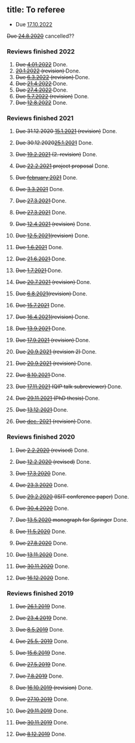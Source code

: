 title: To referee
---

 

* Due [17.10.2022](REF_maciejewski2022)

<del>Due [24.8.2020](REF_khrennikov2020)</del> cancelled??


### Reviews finished 2022



1. <del> Due [4.01.2022](REF_cree2021)</del> Done.    
1. <del> [20.1.2022](REF_faulkner2021) (revision)  </del> Done.    
1. <del> Due [6.3.2022](REF_carbone2021) (revision) </del> Done.
1. <del> Due [21.4.2022](REF_ramos2022) </del> Done.
1. <del> Due [27.4.2022](REF_xiao2022) </del> Done.
1. <del> Due [5.7.2022](REF_ramos2022) (revision)</del> Done.
1. <del>Due [12.8.2022](REF_kuramochi2022)</del>  Done.



### Reviews finished 2021


1. <del>Due  31.12.2020 [15.1.2021](REF_haapasalo2020a) (revision)</del> Done.

1. <del> Due 30.12.2020[25.1.2021](REF_gao2020)</del> Done.

1. <del>Due [19.2.2021](REF_haapasalo2020a) (2. revision)</del> Done.

1. <del>Due [22.2.2021](REF_huber2021) project proposal</del> Done.

1. <del> Due [february 2021](REF_chehade2021)</del> Done.

1. <del> Due [3.3.2021](REF_hollands2021)</del> Done.

1. <del> Due [27.3.2021](REF_regula2021) </del> Done.

1. <del>Due [27.3.2021](REF_hatano2021)</del> Done.    

1. <del> Due [12.4.2021](REF_plosker2020) (revision)</del> Done.

1.  <del>Due [12.5.2021](REF_hollands2021)(revision)</del> Done.

1. <del> Due [1.6.2021](REF_beneduci2021)</del> Done. 

1. <del> Due [21.6.2021](REF_duarte2021)   </del> Done.

1. <del>Due [1.7.2021](REF_nakahira2021)   </del> Done.

1. <del>Due [20.7.2021](REF_gao2020) (revision) </del> Done. 

1. <del>Due [6.8.2021](REF_regula2021)(revision) </del> Done.

1. <del> Due [15.7.2021](REF_kim2021)</del> Done.

1. <del> Due [16.4.2021](REF_hatano2021)(revision)   </del> Done.  

1. <del> Due [13.9.2021](REF_zhang2021)    </del> Done.

1. <del> Due [17.9.2021](REF_duarte2021) (revision)  </del> Done.

1. <del> Due [20.9.2021](REF_hollands2021) (revision 2) </del> Done.

1. <del> Due [20.9.2021](REF_nakahira2021) (revision) </del> Done.

1. <del> Due [8.10.2021](REF_carbone2021) </del> Done.    

1. <del>Due [17.11.2021](REF_lami2021) (QIP talk subreviewer) </del> Done.

1. <del>Due [29.11.2021](REF_girotti2021) (PhD thesis)  </del> Done.

1. <del>  Due [13.12.2021](REF_faulkner2021) </del> Done. 

1. <del>  Due [dec. 2021](REF_beneduci2021) (revision) </del> Done.

### Reviews finished 2020


1. <del>Due [2.2.2020](REF_podsedkowska2019) (revised)</del>  Done.

1. <del>Due [12.2.2020](REF_dallarno2019) (revised)</del>  Done.

1. <del>Due [17.3.2020](REF_bullock2020)</del>  Done.

1. <del>Due [23.3.2020](REF_haapasalo2020)</del>  Done.

1. <del>Due [29.2.2020](REF_coll2020) (ISIT conference paper)</del> Done.

1. <del>Due [30.4.2020](REF_chakraborty2020)</del>  Done.

1. <del>Due [13.5.2020](REF_hiai2020) monograph for Springer</del> Done.

1. <del>Due [11.5.2020](REF_brasil2020)</del> Done.

1. <del>Due [27.8.2020](REF_chakraborty2020)</del> Done.

1. <del> Due [13.11.2020](REF_haapasalo2020a)</del> Done.

1. <del> Due [30.11.2020](REF_plosker2020)</del> Done.

1. <del> Due [16.12.2020](REF_qi2020)</del> Done.


### Reviews finished 2019


1. <del>Due [26.1.2019](REF_gour2019)</del> Done.

1. <del>Due [23.4.2019](REF_molnar2019)</del> Done.

2. <del>Due [8.5.2019](REF_labuschagne2019)</del> Done.

3. <del>Due [25.5. 2019](REF_haapasalo2019)</del> Done.

4. <del>Due [15.6.2019](REF_aray2019)</del>  Done.

5. <del>Due [27.5.2019](REF_gzyl2019)</del> Done.

6. <del>Due [7.8.2019](REF_carlen2019)</del> Done.

7. <del>Due [16.10.2019](REF_carlen2019) (revision)</del>  Done.

8. <del>Due [27.10.2019](REF_shahbazi2019)</del> Done.

9. <del>Due [29.11.2019](REF_dallarno2019)</del> Done.
 
9. <del>Due [30.11.2019](REF_pitrik2019)</del> Done.

10. <del>Due [8.12.2019](REF_podsedkowska2019)</del> Done.
 
